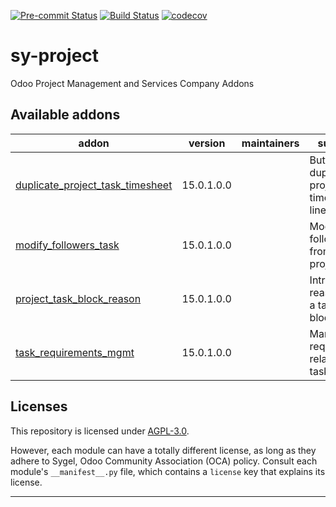 
<!-- /!\ Non OCA Context : Set here the badge of your runbot / runboat instance. -->
[![Pre-commit Status](https://github.com/sygel-technology/sy-project/actions/workflows/pre-commit.yml/badge.svg?branch=15.0)](https://github.com/sygel-technology/sy-project/actions/workflows/pre-commit.yml?query=branch%3A15.0)
[![Build Status](https://github.com/sygel-technology/sy-project/actions/workflows/test.yml/badge.svg?branch=15.0)](https://github.com/sygel-technology/sy-project/actions/workflows/test.yml?query=branch%3A15.0)
[![codecov](https://codecov.io/gh/sygel-technology/sy-project/branch/15.0/graph/badge.svg)](https://codecov.io/gh/sygel-technology/sy-project)
<!-- /!\ Non OCA Context : Set here the badge of your translation instance. -->

<!-- /!\ do not modify above this line -->

# sy-project

Odoo Project Management and Services Company Addons

<!-- /!\ do not modify below this line -->

<!-- prettier-ignore-start -->

[//]: # (addons)

Available addons
----------------
addon | version | maintainers | summary
--- | --- | --- | ---
[duplicate_project_task_timesheet](duplicate_project_task_timesheet/) | 15.0.1.0.0 |  | Button to duplicate project task timesheet lines
[modify_followers_task](modify_followers_task/) | 15.0.1.0.0 |  | Modify list of followers from a project task
[project_task_block_reason](project_task_block_reason/) | 15.0.1.0.0 |  | Introduce a reason when a task is blocked
[task_requirements_mgmt](task_requirements_mgmt/) | 15.0.1.0.0 |  | Manage requirements related to a task

[//]: # (end addons)

<!-- prettier-ignore-end -->

## Licenses

This repository is licensed under [AGPL-3.0](LICENSE).

However, each module can have a totally different license, as long as they adhere to Sygel, Odoo Community Association (OCA)
policy. Consult each module's `__manifest__.py` file, which contains a `license` key
that explains its license.

----
<!-- /!\ Non OCA Context : Set here the full description of your organization. -->
